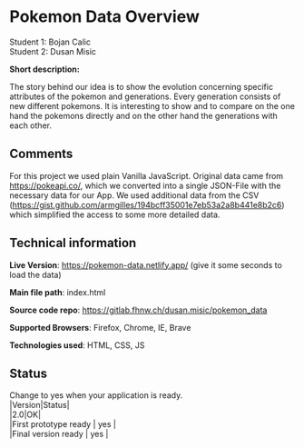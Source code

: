 # Pokemon Data Overview

Student 1: Bojan Calic  
Student 2: Dusan Misic

**Short description:**

The story behind our idea is to show the evolution concerning specific attributes of the pokemon and generations. Every generation consists of new different pokemons. It is interesting to show and to compare on the one hand the pokemons directly and on the other hand the generations with each other.

## Comments
For this project we used plain Vanilla JavaScript. Original data came from https://pokeapi.co/, which we converted into a single JSON-File with the necessary data for our App. We used additional data from the CSV (https://gist.github.com/armgilles/194bcff35001e7eb53a2a8b441e8b2c6) which simplified the access to some more detailed data.

## Technical information

**Live Version**: https://pokemon-data.netlify.app/ (give it some seconds to load the data)

**Main file path**: index.html

**Source code repo**: https://gitlab.fhnw.ch/dusan.misic/pokemon_data

**Supported Browsers**: Firefox, Chrome, IE, Brave

**Technologies used**: HTML, CSS, JS

## Status
Change to yes when your application is ready.  
|Version|Status|  
|2.0|OK|  
|First prototype ready | yes |  
|Final version ready  | yes |
